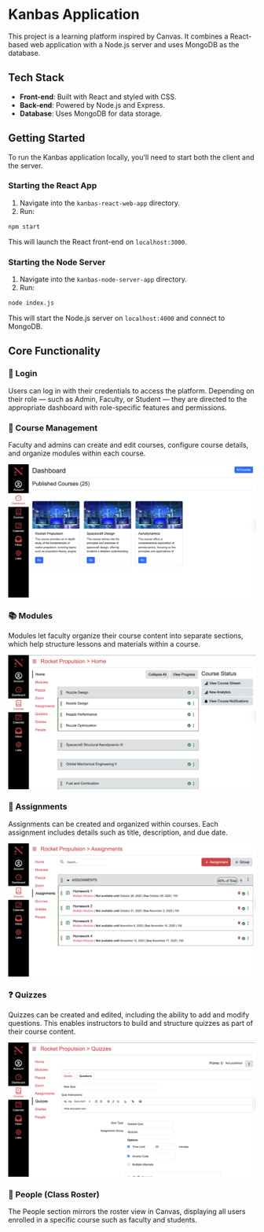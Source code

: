 # Kanbas Application

This project is a learning platform inspired by Canvas. It combines a React-based web application with a Node.js server and uses MongoDB as the database.

## Tech Stack

- **Front-end**: Built with React and styled with CSS.
- **Back-end**: Powered by Node.js and Express.
- **Database**: Uses MongoDB for data storage.

## Getting Started

To run the Kanbas application locally, you'll need to start both the client and the server.

### Starting the React App

1. Navigate into the `kanbas-react-web-app` directory.
2. Run:

```bash
npm start
```
This will launch the React front-end on `localhost:3000`.

### Starting the Node Server

1. Navigate into the `kanbas-node-server-app` directory.
2. Run:

```bash
node index.js
```
This will start the Node.js server on `localhost:4000` and connect to MongoDB.

## Core Functionality

### 🔐 Login

Users can log in with their credentials to access the platform. Depending on their role — such as Admin, Faculty, or Student — they are directed to the appropriate dashboard with role-specific features and permissions.

### 🧩 Course Management

Faculty and admins can create and edit courses, configure course details, and organize modules within each course.

![Course Management Screenshot](/courses_dashboard.png)

### 📚 Modules

Modules let faculty organize their course content into separate sections, which help structure lessons and materials within a course.

![Modules Screenshot](/modules.png)

### 📝 Assignments

Assignments can be created and organized within courses. Each assignment includes details such as title, description, and due date.

![Assignments Screenshot](/assignments.png)

### ❓ Quizzes

Quizzes can be created and edited, including the ability to add and modify questions. This enables instructors to build and structure quizzes as part of their course content.

![Quizzes Screenshot](/quizzes.png)

### 👥 People (Class Roster)

The People section mirrors the roster view in Canvas, displaying all users enrolled in a specific course such as faculty and students.
